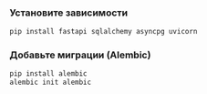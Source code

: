 ### Установите зависимости

```bash
pip install fastapi sqlalchemy asyncpg uvicorn
```

### Добавьте миграции (Alembic)

```bash
pip install alembic
alembic init alembic
```


